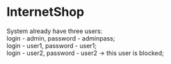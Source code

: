 # InternetShop

System already have three users:  
login - admin, password - adminpass;  
login - user1, password - user1;  
login - user2, password - user2 -> this user is blocked;
